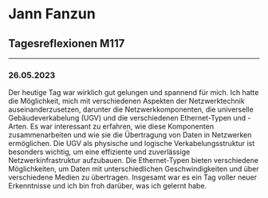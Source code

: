 # Jann Fanzun
 
## Tagesreflexionen M117

---

### 26.05.2023

Der heutige Tag war wirklich gut gelungen und spannend für mich. Ich hatte die Möglichkeit, mich mit verschiedenen Aspekten der Netzwerktechnik auseinanderzusetzen, darunter die Netzwerkkomponenten, die universelle Gebäudeverkabelung (UGV) und die verschiedenen Ethernet-Typen und -Arten. Es war interessant zu erfahren, wie diese Komponenten zusammenarbeiten und wie sie die Übertragung von Daten in Netzwerken ermöglichen. Die UGV als physische und logische Verkabelungsstruktur ist besonders wichtig, um eine effiziente und zuverlässige Netzwerkinfrastruktur aufzubauen. Die Ethernet-Typen bieten verschiedene Möglichkeiten, um Daten mit unterschiedlichen Geschwindigkeiten und über verschiedene Medien zu übertragen. Insgesamt war es ein Tag voller neuer Erkenntnisse und ich bin froh darüber, was ich gelernt habe.